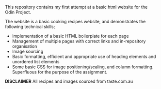 This repository contains my first attempt at a basic html website for the Odin Project. 

The website is a basic cooking recipes website, and demonstrates the following technical skills;
- Implementation of a basic HTML boilerplate for each page
- Management of multiple pages with correct links and in-repository organisation
- Image sourcing
- Basic formatting, efficient and appropriate use of heading elements and unordered list elements
- Some basic CSS for image positioning/scaling, and column formatting. Superfluous for the purpose of the assignment. 

**DISCLAIMER**
All recipes and images sourced from taste.com.au
